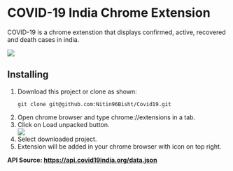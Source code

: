 # COVID-19 India Chrome Extension
COVID-19 is a chrome extenstion that displays confirmed, active, recovered and death cases in india.

<img src="https://i.imgur.com/RECrSLU.png">

## Installing

<ol>
  <li>Download this project or clone as shown:</li>
  

  ```git clone git@github.com:Nitin96Bisht/Covid19.git```

  <li>Open chrome browser and type chrome://extensions in a tab.</li>
  <li>Click on Load unpacked button.</li>
  
  
  <img src="https://i.imgur.com/XeLjVp3.png">
  
  
  <li>Select downloaded project.</li>
  <li>Extension will be added in your chrome browser with icon on top right.</li>
</ol>

<b>API Source:<b> <a href="https://api.covid19india.org/data.json" target="_blank">https://api.covid19india.org/data.json</a>


